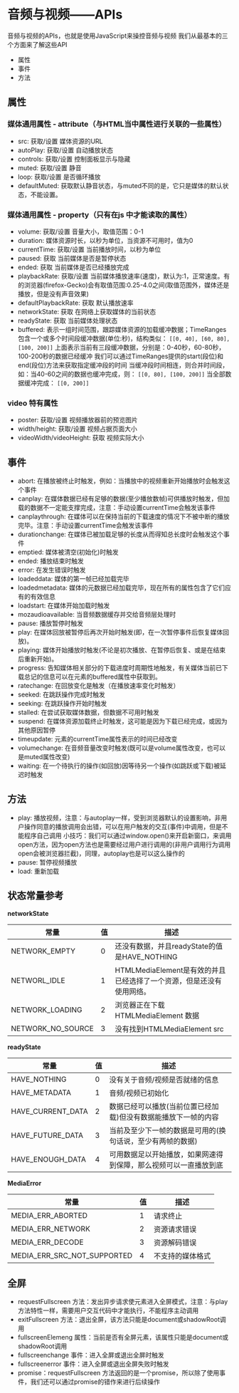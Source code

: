 # 音频与视频——APIs
音频与视频的APIs，也就是使用JavaScript来操控音频与视频
我们从最基本的三个方面来了解这些API
- 属性
- 事件
- 方法

## 属性

### 媒体通用属性 - attribute（与HTML当中属性进行关联的一些属性）
- src: <String>  获取/设置 媒体资源的URL
- autoPlay: <boolean>  获取/设置 自动播放状态
- controls: <boolean>  获取/设置 控制面板显示与隐藏
- muted: <boolean>  获取/设置 静音
- loop: <boolean> 获取/设置 是否循环播放
- defaultMuted: <boolean>  获取默认静音状态，与muted不同的是，它只是媒体的默认状态，不能设置。

### 媒体通用属性 - property（只有在js 中才能读取的属性）
- volume: <number-double>  获取/设置 音量大小，取值范围：0-1
- duration: <number-double>  媒体资源时长，以秒为单位，当资源不可用时，值为0
- currentTime: <number-double>  获取/设置 当前播放时间，以秒为单位
- paused: <boolean>  获取 当前媒体是否是暂停状态
- ended: <boolean>  获取 当前媒体是否已经播放完成
- playbackRate: <boolean> 获取/设置 当前媒体播放速率(速度)，默认为:1，正常速度。有的浏览器(firefox-Gecko)会有取值范围:0.25-4.0之间(取值范围外，媒体还是播放，但是没有声音效果)
- defaultPlaybackRate: <boolean>  获取 默认播放速率
- networkState: <number>  获取 在网络上获取媒体的当前状态
- readyState: <number>  获取 当前媒体处理状态
- buffered: <TimeRanges-LikeArray>  表示一组时间范围，跟踪媒体资源的加载缓冲数据；TimeRanges包含一个或多个时间段缓冲数据(单位:秒)，结构类似：
    `[[0, 40], [60, 80], [100, 200]]`
    上面表示当前有三段缓冲数据，分别是：0-40秒，60-80秒，100-200秒的数据已经缓冲
    我们可以通过TimeRanges提供的start(段位)和end(段位)方法来获取指定缓冲段的时间
    当缓冲段时间相连，则合并时间段，如：当40-60之间的数据也缓冲完成，则：
    `[[0, 80], [100, 200]]`
    当全部数据缓冲完成：
    `[[0, 200]]`

### video 特有属性
- poster: <String>  获取/设置 视频播放器前的预览图片
- width/height: <string> 获取/设置 视频占据页面大小
- videoWidth/videoHeight: <string>  获取 视频实际大小

## 事件
- abort: 在播放被终止时触发，例如：当播放中的视频重新开始播放时会触发这个事件
- canplay: 在媒体数据已经有足够的数据(至少播放数帧)可供播放时触发，但加载的数据不一定能支撑完成，注意：手动设置currentTime会触发该事件
- canplaythrough: 在媒体可以在保持当前的下载速度的情况下不被中断的播放完毕。注意：手动设置currentTime会触发该事件
- durationchange: 在媒体已被加载足够的长度从而得知总长度时会触发这个事件
- emptied: 媒体被清空(初始化)时触发
- ended: 播放结束时触发
- error: 在发生错误时触发
- loadeddata: 媒体的第一帧已经加载完毕
- loadedmetadata: 媒体的元数据已经加载完毕，现在所有的属性包含了它们应有的有效信息
- loadstart: 在媒体开始加载时触发
- mozaudioavailable: 当音频数据缓存并交给音频层处理时
- pause: 播放暂停时触发
- play: 在媒体回放被暂停后再次开始时触发(即，在一次暂停事件后恢复媒体回放)。
- playing: 媒体开始播放时触发(不论是初次播放、在暂停后恢复、或是在结束后重新开始)。
- progress: 告知媒体相关部分的下载进度时周期性地触发，有关媒体当前已下载总记的信息可以在元素的buffered属性中获取到。
- ratechange: 在回放变化是触发（在播放速率变化时触发）
- seeked: 在跳跃操作完成时触发
- seeking: 在跳跃操作开始时触发
- stalled: 在尝试获取媒体数据，但数据不可用时触发
- suspend: 在媒体资源加载终止时触发，这可能是因为下载已经完成，或因为其他原因暂停
- timeupdate: 元素的currentTime属性表示的时间已经改变
- volumechange: 在音频音量改变时触发(既可以是volume属性改变，也可以是muted属性改变)
- waiting: 在一个待执行的操作(如回放)因等待另一个操作(如跳跃或下载)被延迟时触发

## 方法
- play: 播放视频，注意：与autoplay一样，受到浏览器默认的设置影响，非用户操作同意的播放调用会出错，可以在用户触发的交互(事件)中调用，但是不能程序自己调用
    小技巧：我们可以通过window.open()来开启新窗口，来调用open方法，因为open方法也是需要经过用户进行调用的(非用户调用行为调用open会被浏览器拦截)，同理，autoplay也是可以这么操作的
- pause: 暂停视频播放
- load: 重新加载

## 状态常量参考
**networkState**

| 常量              | 值   | 描述                                                         |
| ----------------- | ---- | ------------------------------------------------------------ |
| NETWORK_EMPTY     | 0    | 还没有数据，并且readyState的值是HAVE_NOTHING                 |
| NETWORL_IDLE      | 1    | HTMLMediaElement是有效的并且已经选择了一个资源，但是还没有使用网络。 |
| NETWORK_LOADING   | 2    | 浏览器正在下载HTMLMediaElement 数据                          |
| NETWORK_NO_SOURCE | 3    | 没有找到HTMLMediaElement src                                 |

**readyState**

| 常量              | 值   | 描述                                                         |
| ----------------- | ---- | ------------------------------------------------------------ |
| HAVE_NOTHING      | 0    | 没有关于音频/视频是否就绪的信息                              |
| HAVE_METADATA     | 1    | 音频/视频已初始化                                            |
| HAVE_CURRENT_DATA | 2    | 数据已经可以播放(当前位置已经加载)但没有数据能播放下一帧的内容 |
| HAVE_FUTURE_DATA  | 3    | 当前及至少下一帧的数据是可用的(换句话说，至少有两帧的数据)   |
| HAVE_ENOUGH_DATA  | 4    | 可用数据足以开始播放，如果网速得到保障，那么视频可以一直播放到底 |

**MediaError**

| 常量                        | 值   | 描述             |
| --------------------------- | ---- | ---------------- |
| MEDIA_ERR_ABORTED           | 1    | 请求终止         |
| MEDIA_ERR_NETWORK           | 2    | 资源请求错误     |
| MEDIA_ERR_DECODE            | 3    | 资源解码错误     |
| MEDIA_ERR_SRC_NOT_SUPPORTED | 4    | 不支持的媒体格式 |



## 全屏
- requestFullscreen 方法：发出异步请求使元素进入全屏模式，注意：与play方法特性一样，需要用户交互代码中才能执行，不能程序主动调用
- exitFullscreen 方法：退出全屏，该方法只能是document或shadowRoot调用
- fullscreenElemeng 属性：当前是否有全屏元素，该属性只能是document或shadowRoot调用
- fullscreenchange 事件：进入全屏或退出全屏时触发
- fullscreenerror 事件：进入全屏或退出全屏失败时触发
- promise：requestFullscreen 方法返回的是一个promise，所以除了使用事件，我们还可以通过promise的错作来进行后续操作